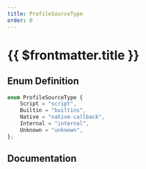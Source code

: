 ```yaml
---
title: ProfileSourceType
order: 0
---
```


# {{ $frontmatter.title }}

## Enum Definition

```ts
enum ProfileSourceType {
    Script = "script",
    Builtin = "builtins",
    Native = "native-callback",
    Internal = "internal",
    Unknown = "unknown",
};
```

## Documentation

<!--@include: ./parts/profileSourceType.md-->
